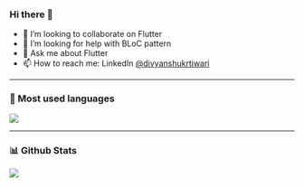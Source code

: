 ### Hi there 👋
<!---
<img src="https://komarev.com/ghpvc/?username=divyanshukrtiwari">
-->


- 👯 I’m looking to collaborate on Flutter
- 🤔 I’m looking for help with BLoC pattern
- 💬 Ask me about Flutter
- 📫 How to reach me: LinkedIn [@divyanshukrtiwari](https://linkedin.com/in/divyanshukrtiwari)

---

### :rocket:  Most used languages

<img src="https://github-readme-stats.vercel.app/api/top-langs/?username=divyanshukrtiwari&layout=compact&show_icons=true&icon_color=0066D7&text_color=daf7dc&bg_color=151515&hide_title=true">

---
### :bar_chart: Github Stats
<img src="https://github-readme-stats.vercel.app/api?username=divyanshukrtiwari&&show_icons=true&title_color=ffffff&icon_color=0066D7&text_color=daf7dc&bg_color=151515&hide_title=true">

